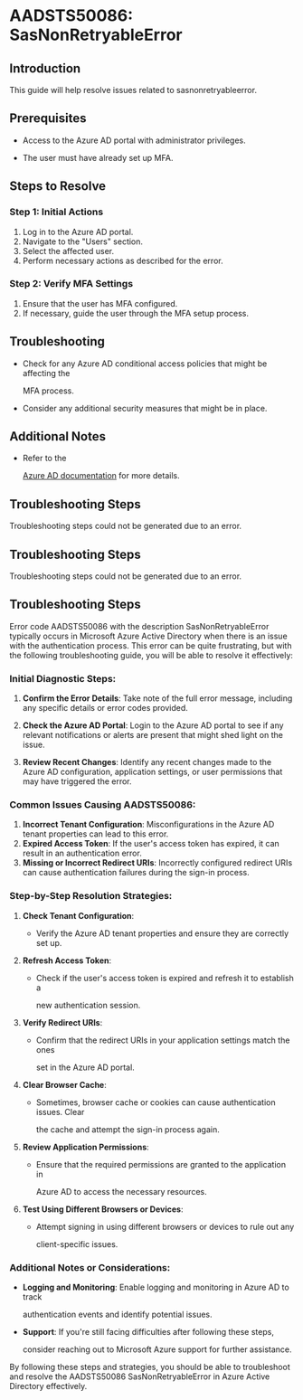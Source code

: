 
# AADSTS50086: SasNonRetryableError


## Introduction

This guide will help resolve issues related to sasnonretryableerror.


## Prerequisites


* Access to the Azure AD portal with administrator privileges.

* The user must have already set up MFA.


## Steps to Resolve


### Step 1: Initial Actions

1. Log in to the Azure AD portal.
2. Navigate to the "Users" section.
3. Select the affected user.
4. Perform necessary actions as described for the error.


### Step 2: Verify MFA Settings

1. Ensure that the user has MFA configured.
2. If necessary, guide the user through the MFA setup process.


## Troubleshooting


* Check for any Azure AD conditional access policies that might be affecting the

  MFA process.

* Consider any additional security measures that might be in place.


## Additional Notes


* Refer to the

  [Azure AD 
documentation](https://learn.microsoft.com/en-us/azure/active-directory/)
  for more details.


## Troubleshooting Steps

Troubleshooting steps could not be generated due to an error.


## Troubleshooting Steps

Troubleshooting steps could not be generated due to an error.


## Troubleshooting Steps

Error code AADSTS50086 with the description SasNonRetryableError typically
occurs in Microsoft Azure Active Directory when there is an issue with the
authentication process. This error can be quite frustrating, but with the
following troubleshooting guide, you will be able to resolve it effectively:


### Initial Diagnostic Steps:

1. **Confirm the Error Details**: Take note of the full error message, including
   any specific details or error codes provided.

2. **Check the Azure AD Portal**: Login to the Azure AD portal to see if any
   relevant notifications or alerts are present that might shed light on the
   issue.

3. **Review Recent Changes**: Identify any recent changes made to the Azure AD
   configuration, application settings, or user permissions that may have
   triggered the error.


### Common Issues Causing AADSTS50086:

1. **Incorrect Tenant Configuration**: Misconfigurations in the Azure AD tenant
   properties can lead to this error.
2. **Expired Access Token**: If the user's access token has expired, it can
   result in an authentication error.
3. **Missing or Incorrect Redirect URIs**: Incorrectly configured redirect URIs
   can cause authentication failures during the sign-in process.


### Step-by-Step Resolution Strategies:

1. **Check Tenant Configuration**:
   * Verify the Azure AD tenant properties and ensure they are correctly set up.

2. **Refresh Access Token**:
   * Check if the user's access token is expired and refresh it to establish a

     new authentication session.

3. **Verify Redirect URIs**:

   * Confirm that the redirect URIs in your application settings match the ones

     set in the Azure AD portal.

4. **Clear Browser Cache**:

   * Sometimes, browser cache or cookies can cause authentication issues. Clear

     the cache and attempt the sign-in process again.

5. **Review Application Permissions**:

   * Ensure that the required permissions are granted to the application in

     Azure AD to access the necessary resources.

6. **Test Using Different Browsers or Devices**:
   * Attempt signing in using different browsers or devices to rule out any

     client-specific issues.


### Additional Notes or Considerations:


* **Logging and Monitoring**: Enable logging and monitoring in Azure AD to track

  authentication events and identify potential issues.

* **Support**: If you're still facing difficulties after following these steps,

  consider reaching out to Microsoft Azure support for further assistance.

By following these steps and strategies, you should be able to troubleshoot and
resolve the AADSTS50086 SasNonRetryableError in Azure Active Directory
effectively.